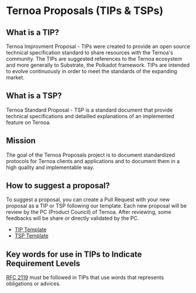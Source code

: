 # Ternoa Proposals (TIPs & TSPs)

## What is a TIP?

Ternoa Improvment Proposal - TIPs were created to provide an open source technical specification standard to share resources with the Ternoa's community. The TIPs are suggested references to the Ternoa ecosystem and more generally to Substrate, the Polkadot framework. TIPs are intended to evolve continuously in order to meet the standards of the expanding market.

## What is a TSP?

Ternoa Standard Proposal - TSP is a standard document that provide technical specifications and detailled explanations of an implemented feature on Ternoa.

## Mission

The goal of the Ternoa Proposals project is to document standardized protocols for Ternoa clients and applications and to document them in a high quality and implementable way.

## How to suggest a proposal?

To suggest a proposal, you can create a Pull Request with your new proposal as a TIP or TSP following our template. Each new proposal will be review by the PC (Product Council) of Ternoa. After reviewing, some feedbacks will be share or directly validated by the PC.

- [TIP Template](https://github.com/capsule-corp-ternoa/ternoa-proposals/blob/main/TIPs/tip-template.md)
- [TSP Template](https://github.com/capsule-corp-ternoa/ternoa-proposals/blob/main/TSPs/tsp-template.md)

## Key words for use in TIPs to Indicate Requirement Levels
[RFC 2119](https://www.rfc-editor.org/rfc/rfc2119) must be followed in TIPs that use words that represents obligations or advices.